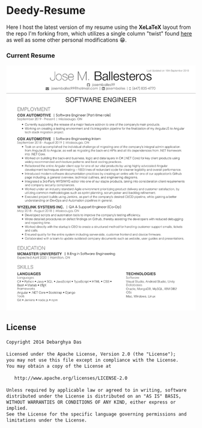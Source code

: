 Deedy-Resume
=========================

Here I host the latest version of my resume using the **XeLaTeX** layout from the repo I'm forking from, which utilizes a single column "twist" found [here](https://www.overleaf.com/latex/templates/single-column-deedy-cv-slash-resume-template/zwyxmkbrfgtz) as well as some other personal modifications :grin:.

### Current Resume
![alt tag](https://raw.githubusercontent.com/josemballes99/Deedy-Resume/master/ResumeSept2019.png)

## License
    Copyright 2014 Debarghya Das

    Licensed under the Apache License, Version 2.0 (the "License");
    you may not use this file except in compliance with the License.
    You may obtain a copy of the License at

       http://www.apache.org/licenses/LICENSE-2.0

    Unless required by applicable law or agreed to in writing, software
    distributed under the License is distributed on an "AS IS" BASIS,
    WITHOUT WARRANTIES OR CONDITIONS OF ANY KIND, either express or implied.
    See the License for the specific language governing permissions and
    limitations under the License.
